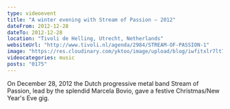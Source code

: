 ```yaml
---
type: videoevent
title: "A winter evening with Stream of Passion — 2012"
dateFrom: 2012-12-28
dateTo: 2012-12-28
location: "Tivoli de Helling, Utrecht, Netherlands"
websiteUrl: "http://www.tivoli.nl/agenda/2984/STREAM-OF-PASSION-1"
image: "https://res.cloudinary.com/yktoo/image/upload/blog/iwfitxlr7lt71371.jpg"
videocategories: music
posts: "0175"
---
```


On December 28, 2012 the Dutch progressive metal band Stream of Passion, lead by the splendid Marcela Bovio, gave a festive Christmas/New Year's Eve gig.

